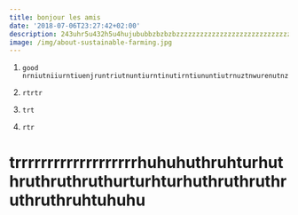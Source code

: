 ```yaml
---
title: bonjour les amis
date: '2018-07-06T23:27:42+02:00'
description: 243uhr5u432h5u4hujububbzbzbzbzzzzzzzzzzzzzzzzzzzzzzzzzzzzzbbkhbhbjhkjbjk
image: /img/about-sustainable-farming.jpg
---
```

1. ```
   good nrniutniiurntiuenjruntriutnuntiurntinutirntiununtiutrnuztnwurenutnzuienunrtunertrt
   ```
2. ```
   rtrtr
   ```
3. ```
   trt
   ```
4. ```
   rtr
   ```

# trrrrrrrrrrrrrrrrrrrhuhuhuthruhturhuthruthruthruthurturhturhuthruthruthruthruthruhtuhuhu
